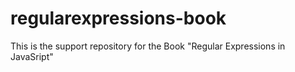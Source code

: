 # regularexpressions-book
This is the support repository for the Book "Regular Expressions in JavaSript"
